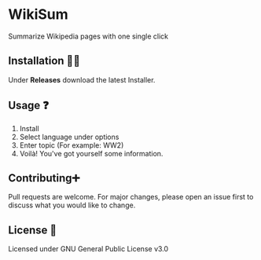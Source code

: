 # WikiSum

Summarize Wikipedia pages with one single click

## Installation 👨‍💻

Under **Releases** download the latest Installer.

## Usage ❓
1. Install
2. Select language under options
3. Enter topic (For example: WW2)
4. Voilà! You've got yourself some information.

## Contributing➕

Pull requests are welcome. For major changes, please open an issue first
to discuss what you would like to change.

## License 📄
Licensed under GNU General Public License v3.0
